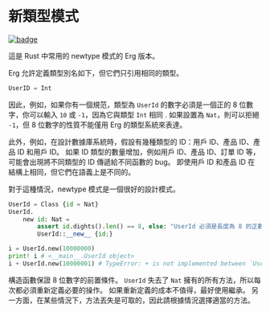 # 新類型模式

[![badge](https://img.shields.io/endpoint.svg?url=https%3A%2F%2Fgezf7g7pd5.execute-api.ap-northeast-1.amazonaws.com%2Fdefault%2Fsource_up_to_date%3Fowner%3Derg-lang%26repos%3Derg%26ref%3Dmain%26path%3Ddoc/EN/syntax/type/advanced/newtype.md%26commit_hash%3D51de3c9d5a9074241f55c043b9951b384836b258)](https://gezf7g7pd5.execute-api.ap-northeast-1.amazonaws.com/default/source_up_to_date?owner=erg-lang&repos=erg&ref=main&path=doc/EN/syntax/type/advanced/newtype.md&commit_hash=51de3c9d5a9074241f55c043b9951b384836b258)

這是 Rust 中常用的 newtype 模式的 Erg 版本。

Erg 允許定義類型別名如下，但它們只引用相同的類型。

```python
UserID = Int
```

因此，例如，如果你有一個規范，類型為 `UserId` 的數字必須是一個正的 8 位數字，你可以輸入 `10` 或 `-1`，因為它與類型 `Int` 相同 . 如果設置為 `Nat`，則可以拒絕 `-1`，但 8 位數字的性質不能僅用 Erg 的類型系統來表達。

此外，例如，在設計數據庫系統時，假設有幾種類型的 ID：用戶 ID、產品 ID、產品 ID 和用戶 ID。 如果 ID 類型的數量增加，例如用戶 ID、產品 ID、訂單 ID 等，可能會出現將不同類型的 ID 傳遞給不同函數的 bug。 即使用戶 ID 和產品 ID 在結構上相同，但它們在語義上是不同的。

對于這種情況，newtype 模式是一個很好的設計模式。

```python
UserId = Class {id = Nat}
UserId.
    new id: Nat =
        assert id.dights().len() == 8, else: "UserId 必須是長度為 8 的正數"
        UserId::__new__ {id;}

i = UserId.new(10000000)
print! i # <__main__.UserId object>
i + UserId.new(10000001) # TypeError: + is not implemented between `UserId` and `UserId
```

構造函數保證 8 位數字的前置條件。
`UserId` 失去了 `Nat` 擁有的所有方法，所以每次都必須重新定義必要的操作。
如果重新定義的成本不值得，最好使用繼承。 另一方面，在某些情況下，方法丟失是可取的，因此請根據情況選擇適當的方法。
